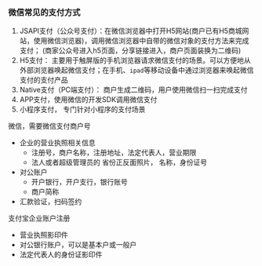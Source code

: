 ### 微信常见的支付方式

1. JSAPI支付（公众号支付）：在微信浏览器中打开H5网站(商户已有H5商城网站，使用微信浏览器)，调用微信浏览器中自带的微信对象的支付方法来完成支付； (商家公众号进入h5页面，分享链接进入，商户页面装换为二维码)
2. H5支付： 主要用于触屏版的手机浏览器请求微信支付的场景。可以方便地从外部浏览器唤起微信支付；在手机、`ipad`等移动设备中通过浏览器来唤起微信支付的支付产品
3. Native支付（PC端支付）： 商户生成二维码，用户使用微信扫一扫完成支付
4. APP支付，使用微信的开发SDK调用微信支付
5. 小程序支付， 专门针对小程序的支付场景



微信，需要微信支付商户号

- 企业的营业执照相关信息
  - 注册号，商户名称，注册地址，法定代表人，营业期限
  - 法人或者超级管理员的 省份正反面照片， 名称，身份证号
- 对公账户
  - 开户银行，开户支行，银行账号
  - 商户简称
- 汇款验证，扫码签约



支付宝企业账户注册

- 营业执照影印件
- 对公银行账户，可以是基本户或一般户
- 法定代表人的身份证影印件



